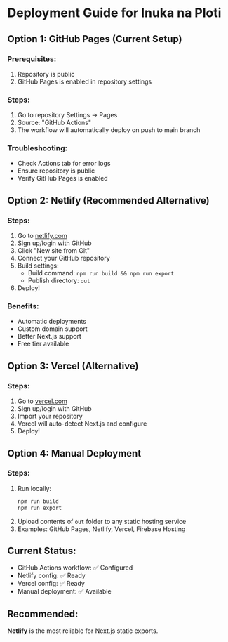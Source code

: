 # Deployment Guide for Inuka na Ploti

## Option 1: GitHub Pages (Current Setup)

### Prerequisites:
1. Repository is public
2. GitHub Pages is enabled in repository settings

### Steps:
1. Go to repository Settings → Pages
2. Source: "GitHub Actions"
3. The workflow will automatically deploy on push to main branch

### Troubleshooting:
- Check Actions tab for error logs
- Ensure repository is public
- Verify GitHub Pages is enabled

## Option 2: Netlify (Recommended Alternative)

### Steps:
1. Go to [netlify.com](https://netlify.com)
2. Sign up/login with GitHub
3. Click "New site from Git"
4. Connect your GitHub repository
5. Build settings:
   - Build command: `npm run build && npm run export`
   - Publish directory: `out`
6. Deploy!

### Benefits:
- Automatic deployments
- Custom domain support
- Better Next.js support
- Free tier available

## Option 3: Vercel (Alternative)

### Steps:
1. Go to [vercel.com](https://vercel.com)
2. Sign up/login with GitHub
3. Import your repository
4. Vercel will auto-detect Next.js and configure
5. Deploy!

## Option 4: Manual Deployment

### Steps:
1. Run locally:
   ```bash
   npm run build
   npm run export
   ```
2. Upload contents of `out` folder to any static hosting service
3. Examples: GitHub Pages, Netlify, Vercel, Firebase Hosting

## Current Status:
- GitHub Actions workflow: ✅ Configured
- Netlify config: ✅ Ready
- Vercel config: ✅ Ready
- Manual deployment: ✅ Available

## Recommended:
**Netlify** is the most reliable for Next.js static exports.
